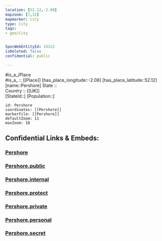 ```yaml
---
location: [52.12,-2.08] 
mapzoom: [7,12] 
mapmarker: city 
type: City
tags:
- geo/City


SpocWebEntityId: 33313
isDeleted: false
confidential: public

---
```

#is_a_/Place  
#is_a_ :: [[Place]] 
[has_place_longitude::-2.08] 
[has_place_latitude::52.12] 
[name::Pershore] 
State ::  
Country :: [[UK]]  
[StateId::] 
[Population::] 



```leaflet
id: Pershore
coordinates: [[Pershore]] 
markerFile: [[Pershore]] 
defaultZoom: 11 
maxZoom: 18
```


## Confidential Links & Embeds: 

### [Pershore](/_Standards/Earth/Continent/Europe/Europe~North/UK/England/Regions~England/West_Midlands,Region/Worcestershire/cities~Worcestershire/Wychavon/cities~Wychavon/Pershore.md) 

### [Pershore.public](/_public/Earth/Continent/Europe/Europe~North/UK/England/Regions~England/West_Midlands,Region/Worcestershire/cities~Worcestershire/Wychavon/cities~Wychavon/Pershore.public.md) 

### [Pershore.internal](/_internal/Earth/Continent/Europe/Europe~North/UK/England/Regions~England/West_Midlands,Region/Worcestershire/cities~Worcestershire/Wychavon/cities~Wychavon/Pershore.internal.md) 

### [Pershore.protect](/_protect/Earth/Continent/Europe/Europe~North/UK/England/Regions~England/West_Midlands,Region/Worcestershire/cities~Worcestershire/Wychavon/cities~Wychavon/Pershore.protect.md) 

### [Pershore.private](/_private/Earth/Continent/Europe/Europe~North/UK/England/Regions~England/West_Midlands,Region/Worcestershire/cities~Worcestershire/Wychavon/cities~Wychavon/Pershore.private.md) 

### [Pershore.personal](/_personal/Earth/Continent/Europe/Europe~North/UK/England/Regions~England/West_Midlands,Region/Worcestershire/cities~Worcestershire/Wychavon/cities~Wychavon/Pershore.personal.md) 

### [Pershore.secret](/_secret/Earth/Continent/Europe/Europe~North/UK/England/Regions~England/West_Midlands,Region/Worcestershire/cities~Worcestershire/Wychavon/cities~Wychavon/Pershore.secret.md)

